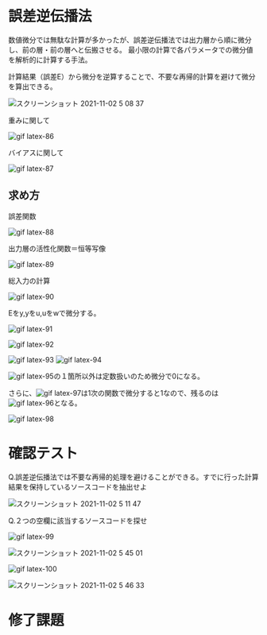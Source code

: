 # 誤差逆伝播法
数値微分では無駄な計算が多かったが、誤差逆伝播法では出力層から順に微分し、前の層・前の層へと伝搬させる。
最小限の計算で各パラメータでの微分値を解析的に計算する手法。

計算結果（誤差E）から微分を逆算することで、不要な再帰的計算を避けて微分を算出できる。

![スクリーンショット 2021-11-02 5 08 37](https://user-images.githubusercontent.com/85814165/139734898-8b495a52-04bb-4390-b2dd-1d95ca2cb00b.png)

重みに関して

![gif latex-86](https://user-images.githubusercontent.com/85814165/139734725-9f806b50-e83f-4de7-9750-b87289cea6ba.gif)

バイアスに関して

![gif latex-87](https://user-images.githubusercontent.com/85814165/139734768-17ef4f04-f42d-4520-95aa-7cf3cc7aa713.gif)

## 求め方

誤差関数

![gif latex-88](https://user-images.githubusercontent.com/85814165/139736027-c181b04c-e3a5-437b-8fbd-edb48aafb7ae.gif)

出力層の活性化関数＝恒等写像

![gif latex-89](https://user-images.githubusercontent.com/85814165/139736145-c557b93e-4812-43cd-bc38-37fa39f16c4e.gif)

総入力の計算

![gif latex-90](https://user-images.githubusercontent.com/85814165/139736285-34db5085-42f0-4544-8933-e083cd426ee4.gif)

Eをy,yをu,uをwで微分する。

![gif latex-91](https://user-images.githubusercontent.com/85814165/139736480-518e2ed3-7b43-4146-8c7c-b2dec374f92b.gif)

![gif latex-92](https://user-images.githubusercontent.com/85814165/139736574-dc4bece4-45bb-44a7-b21c-6ec941ab1c01.gif)

![gif latex-93](https://user-images.githubusercontent.com/85814165/139737858-d393e5cd-e7cb-4703-b4e4-ce299ed29741.gif)
![gif latex-94](https://user-images.githubusercontent.com/85814165/139737873-5818afae-3924-4064-8d62-b9c645c82d53.gif)

![gif latex-95](https://user-images.githubusercontent.com/85814165/139738125-5dfa5db8-ae12-4639-a2df-eb721cfb366d.gif)の１箇所以外は定数扱いのため微分で0になる。

さらに、![gif latex-97](https://user-images.githubusercontent.com/85814165/139738260-8ea1fcb3-2e42-4908-b2a1-f4198b515104.gif)は1次の関数で微分すると1なので、残るのは![gif latex-96](https://user-images.githubusercontent.com/85814165/139738203-2920fb9b-225b-428f-a1a8-72e467daef43.gif)となる。

![gif latex-98](https://user-images.githubusercontent.com/85814165/139738846-5e736080-4521-4954-91a6-6be26d95ccd6.gif)

# 確認テスト
Q.誤差逆伝播法では不要な再帰的処理を避けることができる。すでに行った計算結果を保持しているソースコードを抽出せよ

![スクリーンショット 2021-11-02 5 11 47](https://user-images.githubusercontent.com/85814165/139735293-da7d9bf6-c041-4b92-aa48-4fba1b32d083.png)

Q.２つの空欄に該当するソースコードを探せ

![gif latex-99](https://user-images.githubusercontent.com/85814165/139739558-36649065-6e43-46f4-ae94-271fcfbcde74.gif)

![スクリーンショット 2021-11-02 5 45 01](https://user-images.githubusercontent.com/85814165/139739632-c17d4a2d-33a2-4393-b460-53ca61166329.png)

![gif latex-100](https://user-images.githubusercontent.com/85814165/139739753-b61e11b3-309c-4569-9d81-bcd795ace377.gif)

![スクリーンショット 2021-11-02 5 46 33](https://user-images.githubusercontent.com/85814165/139739844-0c8bcdd9-d3bf-4756-8bac-ecb9af96f2de.png)


# 修了課題


